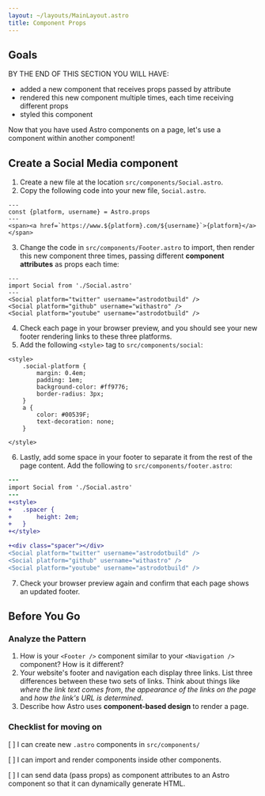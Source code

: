 ```yaml
---
layout: ~/layouts/MainLayout.astro
title: Component Props
---
```


## Goals

BY THE END OF THIS SECTION YOU WILL HAVE:
- added a new component that receives props passed by attribute
- rendered this new component multiple times, each time receiving different props
- styled this component


Now that you have used Astro components on a page, let's use a component within another component!

## Create a Social Media component
1. Create a new file at the location `src/components/Social.astro`.
2. Copy the following code into your new file, `Social.astro`.
```astro
---
const {platform, username} = Astro.props
---
<span><a href=`https://www.${platform}.com/${username}`>{platform}</a></span>
```
3. Change the code in `src/components/Footer.astro` to import, then render this new component three times, passing different **component attributes** as props each time:

```astro
---
import Social from './Social.astro'
---
<Social platform="twitter" username="astrodotbuild" />
<Social platform="github" username="withastro" />
<Social platform="youtube" username="astrodotbuild" />
```
4. Check each page in your browser preview, and you should see your new footer rendering links to these three platforms.
5. Add the following `<style>` tag to `src/components/social`:
```astro
<style>
    .social-platform {
        margin: 0.4em;
        padding: 1em;
        background-color: #ff9776;
        border-radius: 3px;
    }
    a {
        color: #00539F;
        text-decoration: none;
    }

</style>
```
6. Lastly, add some space in your footer to separate it from the rest of the page content. Add the following to `src/components/footer.astro`:
```diff
---
import Social from './Social.astro'
---
+<style>
+   .spacer {
+       height: 2em;
+   }
+</style>

+<div class="spacer"></div>
<Social platform="twitter" username="astrodotbuild" />
<Social platform="github" username="withastro" />
<Social platform="youtube" username="astrodotbuild" />
```
7. Check your browser preview again and confirm that each page shows an updated footer.

## Before You Go

### Analyze the Pattern

1. How is your `<Footer />` component similar to your `<Navigation />` component? How is it different?
2. Your website's footer and navigation each display three links. List three differences between these two sets of links. Think about things like _where the link text comes from_, _the appearance of the links on the page_ and _how the link's URL is determined_.
3. Describe how Astro uses **component-based design** to render a page.

### Checklist for moving on
[ ] I can create new `.astro` components in `src/components/`

[ ] I can import and render components inside other components.

[ ] I can send data (pass props) as component attributes to an Astro component so that it can dynamically generate HTML.
